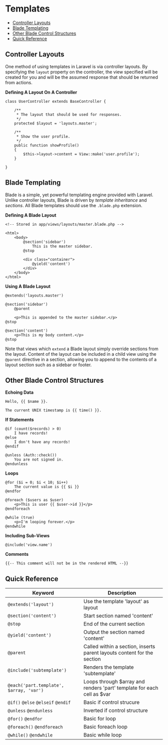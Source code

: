 # Templates

- [Controller Layouts](#controller-layouts)
- [Blade Templating](#blade-templating-engine)
- [Other Blade Control Structures](#other-blade-control-structures)
- [Quick Reference](#blade-keyword-reference)

<a name="controller-layouts"></a>
## Controller Layouts

One method of using templates in Laravel is via controller layouts. By specifying the `layout` property on the controller, the view specified will be created for you and will be the assumed response that should be returned from actions.

**Defining A Layout On A Controller**

	class UserController extends BaseController {

		/**
		 * The layout that should be used for responses.
		 */
		protected $layout = 'layouts.master';

		/**
		 * Show the user profile.
		 */
		public function showProfile()
		{
			$this->layout->content = View::make('user.profile');
		}

	}

<a name="blade-template-engine"></a>
## Blade Templating

Blade is a simple, yet powerful templating engine provided with Laravel. Unlike controller layouts, Blade is driven by _template inheritance_ and _sections_. All Blade templates should use the `.blade.php` extension.

**Defining A Blade Layout**

	<!-- Stored in app/views/layouts/master.blade.php -->

	<html>
		<body>
			@section('sidebar')
				This is the master sidebar.
			@stop

			<div class="container">
				@yield('content')
			</div>
		</body>
	</html>

**Using A Blade Layout**

	@extends('layouts.master')

	@section('sidebar')
		@parent

		<p>This is appended to the master sidebar.</p>
	@stop

	@section('content')
		<p>This is my body content.</p>
	@stop

Note that views which `extend` a Blade layout simply override sections from the layout. Content of the layout can be included in a child view using the `@parent` directive in a section, allowing you to append to the contents of a layout section such as a sidebar or footer.

<a name="other-blade-control-structures"></a>
## Other Blade Control Structures

**Echoing Data**

	Hello, {{ $name }}.

	The current UNIX timestamp is {{ time() }}.

**If Statements**

	@if (count($records) > 0)
		I have records!
	@else
		I don't have any records!
	@endif

	@unless (Auth::check())
		You are not signed in.
	@endunless

**Loops**

	@for ($i = 0; $i < 10; $i++)
		The current value is {{ $i }}
	@endfor

	@foreach ($users as $user)
		<p>This is user {{ $user->id }}</p>
	@endforeach

	@while (true)
		<p>I'm looping forever.</p>
	@endwhile

**Including Sub-Views**

	@include('view.name')

**Comments**

	{{-- This comment will not be in the rendered HTML --}}

<a name="blade-keyword-reference"></a>
## Quick Reference

Keyword                                  |  Description
---------------------------------------- | ------------------------------------
`@extends('layout')`                     |  Use the template 'layout' as layout
`@section('content')`                    |  Start section named 'content'
`@stop`                                  |  End of the current section
`@yield('content')`                      |  Output the section named 'content'
`@parent`                                |  Called within a section, inserts parent layouts content for the section
`@include('subtemplate')`                |  Renders the template 'subtemplate'
`@each('part.template', $array, 'var')`  |  Loops through $array and renders 'part' template for each cell as $var
`@if()` `@else` `@elseif` `@endif`       |  Basic if control strucure
`@unless` `@endunless`                   |  Inverted if control structure
`@for()` `@endfor`                       |  Basic for loop
`@foreach()` `@endforeach`               |  Basic foreach loop
`@while()` `@endwhile`                   |  Basic while loop
